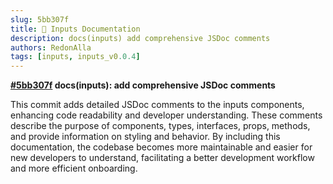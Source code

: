 ```yaml
---
slug: 5bb307f
title: 📕 Inputs Documentation
description: docs(inputs) add comprehensive JSDoc comments
authors: RedonAlla
tags: [inputs, inputs_v0.0.4]
---
```


**[#5bb307f](https://github.com/RedonAlla/flexnative/commit/5bb307f) docs(inputs): add comprehensive JSDoc comments**

This commit adds detailed JSDoc comments to the inputs components, enhancing code readability and developer understanding.
These comments describe the purpose of components, types, interfaces, props, methods, and provide information on styling and behavior.
By including this documentation, the codebase becomes more maintainable and easier for new developers to understand, facilitating a better development workflow and more efficient onboarding.

